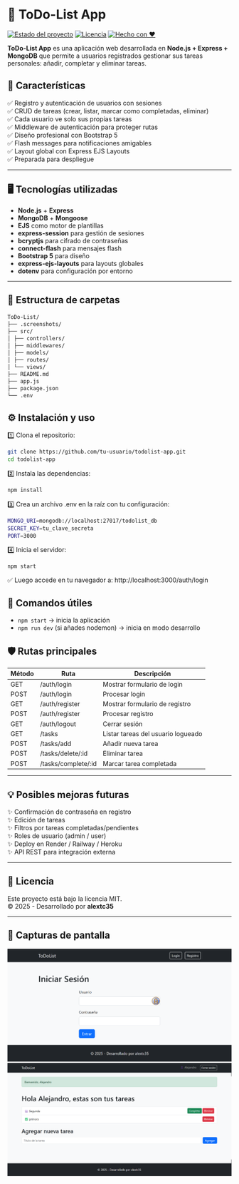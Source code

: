 # 📝 ToDo-List App

[![Estado del proyecto](https://img.shields.io/badge/Estado-Activo-brightgreen)](#)
[![Licencia](https://img.shields.io/badge/Licencia-MIT-blue)](LICENSE)
[![Hecho con ❤️](https://img.shields.io/badge/Made%20with-Node.js%20%26%20MongoDB-green)](#)

**ToDo-List App** es una aplicación web desarrollada en **Node.js + Express + MongoDB** que permite a usuarios registrados gestionar sus tareas personales: añadir, completar y eliminar tareas.

## 🚀 Características

✅ Registro y autenticación de usuarios con sesiones  
✅ CRUD de tareas (crear, listar, marcar como completadas, eliminar)  
✅ Cada usuario ve solo sus propias tareas  
✅ Middleware de autenticación para proteger rutas  
✅ Diseño profesional con Bootstrap 5  
✅ Flash messages para notificaciones amigables  
✅ Layout global con Express EJS Layouts  
✅ Preparada para despliegue

---

## 🖥️ **Tecnologías utilizadas**

- **Node.js** + **Express**
- **MongoDB** + **Mongoose**
- **EJS** como motor de plantillas
- **express-session** para gestión de sesiones
- **bcryptjs** para cifrado de contraseñas
- **connect-flash** para mensajes flash
- **Bootstrap 5** para diseño
- **express-ejs-layouts** para layouts globales
- **dotenv** para configuración por entorno

---

## 📂 **Estructura de carpetas**

```
ToDo-List/
├── .screenshots/
├── src/
│ ├── controllers/
│ ├── middlewares/
│ ├── models/
│ ├── routes/
│ └── views/
├── README.md
├── app.js
├── package.json
└── .env
```

## ⚙️ **Instalación y uso**

1️⃣ Clona el repositorio:

```bash
git clone https://github.com/tu-usuario/todolist-app.git
cd todolist-app
```

2️⃣ Instala las dependencias:

```bash
npm install
```

3️⃣ Crea un archivo .env en la raíz con tu configuración:

```bash
MONGO_URI=mongodb://localhost:27017/todolist_db
SECRET_KEY=tu_clave_secreta
PORT=3000
```

4️⃣ Inicia el servidor:

```bash
npm start
```

✅ Luego accede en tu navegador a:
http://localhost:3000/auth/login

## 📝 Comandos útiles

* `npm start` → inicia la aplicación
* `npm run dev` (si añades nodemon) → inicia en modo desarrollo

## 🛡️ **Rutas principales**

| Método | Ruta               | Descripción                        |
|--------|-------------------|-----------------------------------|
| GET    | /auth/login       | Mostrar formulario de login        |
| POST   | /auth/login       | Procesar login                     |
| GET    | /auth/register    | Mostrar formulario de registro     |
| POST   | /auth/register    | Procesar registro                  |
| GET    | /auth/logout      | Cerrar sesión                      |
| GET    | /tasks            | Listar tareas del usuario logueado |
| POST   | /tasks/add        | Añadir nueva tarea                 |
| POST   | /tasks/delete/:id | Eliminar tarea                     |
| POST   | /tasks/complete/:id | Marcar tarea completada          |

---

## 💡 **Posibles mejoras futuras**

✨ Confirmación de contraseña en registro  
✨ Edición de tareas  
✨ Filtros por tareas completadas/pendientes  
✨ Roles de usuario (admin / user)  
✨ Deploy en Render / Railway / Heroku  
✨ API REST para integración externa

---

## 📄 **Licencia**

Este proyecto está bajo la licencia MIT.  
© 2025 - Desarrollado por **alextc35**

---

## 🎉 **Capturas de pantalla**

![Login](.screenshots/login.png)
![Lista de tareas](.screenshots/tasks.png)
